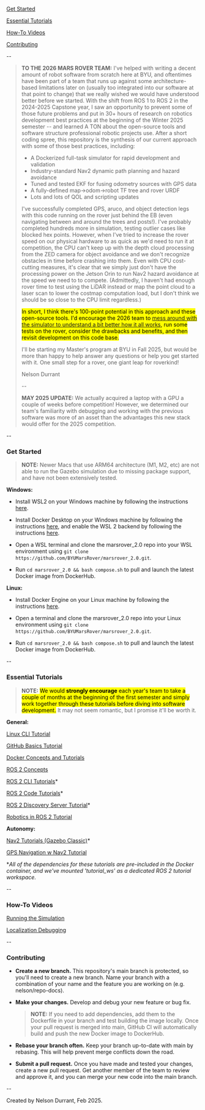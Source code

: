 [Get Started](https://github.com/BYUMarsRover/marsrover_2.0?tab=readme-ov-file#get-started)

[Essential Tutorials](https://github.com/BYUMarsRover/marsrover_2.0?tab=readme-ov-file#essential-tutorials)

[How-To Videos](https://github.com/BYUMarsRover/marsrover_2.0?tab=readme-ov-file#how-to-videos)

[Contributing](https://github.com/BYUMarsRover/marsrover_2.0?tab=readme-ov-file#contributing)

--

> **TO THE 2026 MARS ROVER TEAM:** I've helped with writing a decent amount of robot software from scratch here at BYU, and oftentimes have been part of a team that runs up against some architecture-based limitations later on (usually too integrated into our software at that point to change) that we really wished we would have understood better before we started. With the shift from ROS 1 to ROS 2 in the 2024-2025 Capstone year, I saw an opportunity to prevent some of those future problems and put in 30+ hours of research on robotics development best practices at the beginning of the Winter 2025 semester -- and learned A TON about the open-source tools and software structure professional robotic projects use. After a short coding spree, this repository is the synthesis of our current approach with some of those best practices, including:
> - A Dockerized full-task simulator for rapid development and validation
> - Industry-standard Nav2 dynamic path planning and hazard avoidance
> - Tuned and tested EKF for fusing odometry sources with GPS data
> - A fully-defined map->odom->robot TF tree and rover URDF
> - Lots and lots of QOL and scripting updates
> 
> I've successfully completed GPS, aruco, and object detection legs with this code running on the rover just behind the EB (even navigating between and around the trees and posts!). I've probably completed hundreds more in simulation, testing outlier cases like blocked hex points. However, when I've tried to increase the rover speed on our physical hardware to as quick as we'd need to run it at competition, the CPU can't keep up with the depth cloud processing from the ZED camera for object avoidance and we don't recognize obstacles in time before crashing into them. Even with CPU cost-cutting measures, it's clear that we simply just don't have the processing power on the Jetson Orin to run Nav2 hazard avoidance at the speed we need to to compete. (Admittedly, I haven't had enough rover time to test using the LiDAR instead or map the point cloud to a laser scan to lower the costmap computation load, but I don't think we should be so close to the CPU limit regardless.)
>
> <mark>In short, I think there's 100-point potential in this approach and these open-source tools. I'd encourage the 2026 team to [mess around with the simulator to understand a bit better how it all works](https://youtu.be/sQmkes66p2w), run some tests on the rover, consider the drawbacks and benefits, and then revisit development on this code base.</mark>
>
> I'll be starting my Master's program at BYU in Fall 2025, but would be more than happy to help answer any questions or help you get started with it. One small step for a rover, one giant leap for roverkind!
>
> Nelson Durrant
>
> --
>
> **MAY 2025 UPDATE:** We actually acquired a laptop with a GPU a couple of weeks before competition! However, we determined our team's familiarity with debugging and working with the previous software was more of an asset than the advantages this new stack would offer for the 2025 competition.

--

### Get Started

> **NOTE:** Newer Macs that use ARM64 architecture (M1, M2, etc) are not able to run the Gazebo simulation due to missing package support, and have not been extensively tested.

**Windows:**

- Install WSL2 on your Windows machine by following the instructions [here](https://docs.microsoft.com/en-us/windows/wsl/install).

- Install Docker Desktop on your Windows machine by following the instructions [here](https://docs.docker.com/desktop/), and enable the WSL 2 backend by following the instructions [here](https://docs.docker.com/desktop/windows/wsl/).

- Open a WSL terminal and clone the marsrover_2.0 repo into your WSL environment using `git clone https://github.com/BYUMarsRover/marsrover_2.0.git`.

- Run `cd marsrover_2.0 && bash compose.sh` to pull and launch the latest Docker image from DockerHub.

**Linux:**

- Install Docker Engine on your Linux machine by following the instructions [here](https://docs.docker.com/engine/install/ubuntu/).

- Open a terminal and clone the marsrover_2.0 repo into your Linux environment using `git clone https://github.com/BYUMarsRover/marsrover_2.0.git`.

- Run `cd marsrover_2.0 && bash compose.sh` to pull and launch the latest Docker image from DockerHub.

--

### Essential Tutorials

> **NOTE:** <mark>We would **strongly encourage** each year's team to take a couple of months at the beginning of the first semester and simply work together through these tutorials before diving into software development.</mark> It may not seem romantic, but I promise it'll be worth it.

**General:**

[Linux CLI Tutorial](https://linuxjourney.com/lesson/the-shell)

[GitHub Basics Tutorial](https://docs.github.com/en/get-started/start-your-journey/hello-world)

[Docker Concepts and Tutorials](https://docs.docker.com/get-started/introduction/whats-next/)

[ROS 2 Concepts](https://docs.ros.org/en/humble/Concepts/Basic.html)

[ROS 2 CLI Tutorials](https://docs.ros.org/en/humble/Tutorials/Beginner-CLI-Tools.html)*

[ROS 2 Code Tutorials](https://docs.ros.org/en/humble/Tutorials/Beginner-Client-Libraries.html)*

[ROS 2 Discovery Server Tutorial](https://docs.ros.org/en/humble/Tutorials/Advanced/Discovery-Server/Discovery-Server.html)*

[Robotics in ROS 2 Tutorial](https://github.com/henki-robotics/robotics_essentials_ros2/tree/main)

**Autonomy:**

[Nav2 Tutorials (Gazebo Classic)](https://docs.nav2.org/setup_guides/index.html)*

[GPS Navigation w Nav2 Tutorial](https://docs.nav2.org/tutorials/docs/navigation2_with_gps.html)

**All of the dependencies for these tutorials are pre-included in the Docker container, and we've mounted 'tutorial_ws' as a dedicated ROS 2 tutorial workspace.*

--

### How-To Videos

[Running the Simulation](https://youtu.be/sQmkes66p2w)

[Localization Debugging](https://youtu.be/r0U6DLKrkSk)

--

### Contributing

- **Create a new branch.** This repository's main branch is protected, so you'll need to create a new branch. Name your branch with a combination of your name and the feature you are working on (e.g. nelson/repo-docs).

- **Make your changes.** Develop and debug your new feature or bug fix.

  > **NOTE:** If you need to add dependencies, add them to the Dockerfile in your branch and test building the image locally. Once your pull request is merged into main, GitHub CI will automatically build and push the new Docker image to DockerHub.

- **Rebase your branch often.** Keep your branch up-to-date with main by rebasing. This will help prevent merge conflicts down the road.

- **Submit a pull request.** Once you have made and tested your changes, create a new pull request. Get another member of the team to review and approve it, and you can merge your new code into the main branch.

--

Created by Nelson Durrant, Feb 2025.
